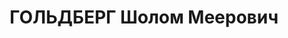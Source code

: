---
title: ГОЛЬДБЕРГ Шолом Меерович
description: 'Род. в 1903, г. Минск, еврей, обр.: высшее, член/канд. в члены ВКП(б)
  с 1926. Проживал: Минск, ул. Садовая 10, кв. 8. Доцент-историк, Академия наук БССР

  Арестован 03.03.1937. Обв. по ст. 69, 70, 76 УК БССР - участник к/р троцкистско-тер.орг.,
  вредит.деят. в Высшей школе БССР. Приговор: ВК ВС СССР, 24.11.1937 – ВМН с конфискацией
  имущества. Расстрелян 24.11.1937.

  Реабилитирован ВК ВС СССР 01.08.1957'
---
